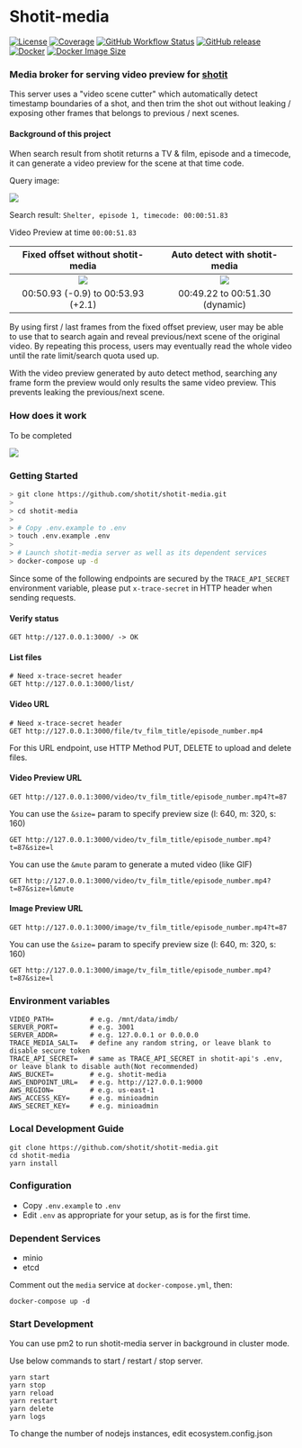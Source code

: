 # Shotit-media

[![License](https://img.shields.io/github/license/shotit/shotit-media.svg?style=flat-square)](https://github.com/shotit/shotit-media/blob/main/LICENSE)
[![Coverage](https://img.shields.io/codecov/c/github/shotit/shotit-media/main.svg?style=flat)](https://app.codecov.io/gh/shotit/shotit-media/branch/main)
[![GitHub Workflow Status](https://img.shields.io/github/actions/workflow/status/shotit/shotit-media/docker-image.yml?branch=main&style=flat-square)](https://github.com/shotit/shotit-media/actions)
[![GitHub release](https://img.shields.io/github/release/shotit/shotit-media.svg)](https://github.com/shotit/shotit-media/releases/latest)
[![Docker](https://img.shields.io/docker/pulls/lesliewong007/shotit-media?style=flat-square)](https://hub.docker.com/r/lesliewong007/shotit-media)
[![Docker Image Size](https://img.shields.io/docker/image-size/lesliewong007/shotit-media/v0.9.9?style=flat-square)](https://hub.docker.com/r/lesliewong007/shotit-media)

### Media broker for serving video preview for [shotit](https://github.com/shotit/shotit)

This server uses a "video scene cutter" which automatically detect timestamp boundaries of a shot, and then trim the shot out without leaking / exposing other frames that belongs to previous / next scenes.

#### Background of this project

When search result from shotit returns a TV & film, episode and a timecode, it can generate a video preview for the scene at that time code.

Query image:

![](https://images.plurk.com/3F4Mg666qw78rImF7DR2SG.jpg)

Search result: `Shelter, episode 1, timecode: 00:00:51.83`

Video Preview at time `00:00:51.83`

|            Fixed offset without shotit-media             |              Auto detect with shotit-media               |
| :------------------------------------------------------: | :------------------------------------------------------: |
| ![](https://images.plurk.com/7lURadxyYVrvPl52M7mm3G.gif) | ![](https://images.plurk.com/2mcJxwtMJFSVhLQ8XDUYI3.gif) |
|            00:50.93 (-0.9) to 00:53.93 (+2.1)            |              00:49.22 to 00:51.30 (dynamic)              |

By using first / last frames from the fixed offset preview, user may be able to use that to search again and reveal previous/next scene of the original video. By repeating this process, users may eventually read the whole video until the rate limit/search quota used up.

With the video preview generated by auto detect method, searching any frame form the preview would only results the same video preview. This prevents leaking the previous/next scene.

### How does it work

To be completed

![](https://images.plurk.com/2NDcHsv4PFLWX5q64zHts7.jpg)

### Getting Started

```bash
> git clone https://github.com/shotit/shotit-media.git
>
> cd shotit-media
>
> # Copy .env.example to .env
> touch .env.example .env
>
> # Launch shotit-media server as well as its dependent services
> docker-compose up -d
```

Since some of the following endpoints are secured by the `TRACE_API_SECRET` environment variable, please put `x-trace-secret` in HTTP header when sending requests.

#### Verify status

```
GET http://127.0.0.1:3000/ -> OK
```

#### List files

```shell
# Need x-trace-secret header
GET http://127.0.0.1:3000/list/
```

#### Video URL

```shell
# Need x-trace-secret header
GET http://127.0.0.1:3000/file/tv_film_title/episode_number.mp4
```

For this URL endpoint, use HTTP Method PUT, DELETE to upload and delete files.

#### Video Preview URL

```
GET http://127.0.0.1:3000/video/tv_film_title/episode_number.mp4?t=87
```

You can use the `&size=` param to specify preview size (l: 640, m: 320, s: 160)

```
GET http://127.0.0.1:3000/video/tv_film_title/episode_number.mp4?t=87&size=l
```

You can use the `&mute` param to generate a muted video (like GIF)

```
GET http://127.0.0.1:3000/video/tv_film_title/episode_number.mp4?t=87&size=l&mute
```

#### Image Preview URL

```
GET http://127.0.0.1:3000/image/tv_film_title/episode_number.mp4?t=87
```

You can use the `&size=` param to specify preview size (l: 640, m: 320, s: 160)

```
GET http://127.0.0.1:3000/image/tv_film_title/episode_number.mp4?t=87&size=l
```

### Environment variables

```
VIDEO_PATH=         # e.g. /mnt/data/imdb/
SERVER_PORT=        # e.g. 3001
SERVER_ADDR=        # e.g. 127.0.0.1 or 0.0.0.0
TRACE_MEDIA_SALT=   # define any random string, or leave blank to disable secure token
TRACE_API_SECRET=   # same as TRACE_API_SECRET in shotit-api's .env, or leave blank to disable auth(Not recommended)
AWS_BUCKET=         # e.g. shotit-media
AWS_ENDPOINT_URL=   # e.g. http://127.0.0.1:9000
AWS_REGION=         # e.g. us-east-1
AWS_ACCESS_KEY=     # e.g. minioadmin
AWS_SECRET_KEY=     # e.g. minioadmin
```

### Local Development Guide

```shell
git clone https://github.com/shotit/shotit-media.git
cd shotit-media
yarn install
```

### Configuration

- Copy `.env.example` to `.env`
- Edit `.env` as appropriate for your setup, as is for the first time.

### Dependent Services

- minio
- etcd

Comment out the `media` service at `docker-compose.yml`, then:

```
docker-compose up -d
```

### Start Development

You can use pm2 to run shotit-media server in background in cluster mode.

Use below commands to start / restart / stop server.

```
yarn start
yarn stop
yarn reload
yarn restart
yarn delete
yarn logs
```

To change the number of nodejs instances, edit ecosystem.config.json
